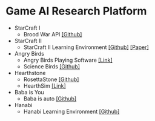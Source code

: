 # Game AI Research Platform 

- StarCraft I 
  - Brood War API [[Github]](https://github.com/bwapi/bwapi) 
- StarCraft II 
  - StarCraft II Learning Environment [[Github]](https://github.com/deepmind/pysc2) [[Paper]](https://arxiv.org/pdf/1708.04782.pdf) 
- Angry Birds 
  - Angry Birds Playing Software [[Link]](http://aibirds.org/basic-game-playing-software.html)
  - Science Birds [[Github]](https://github.com/lucasnfe/science-birds) 
- Hearthstone 
  - RosettaStone [[Github]](https://github.com/utilForever/RosettaStone) 
  - HearthSim [[Link]](https://hearthsim.info/) 
- Baba is You
  - Baba is auto [[Github]](https://github.com/utilForever/baba-is-auto) 
- Hanabi 
  - Hanabi Learning Environment [[Github]](https://github.com/deepmind/hanabi-learning-environment) 
